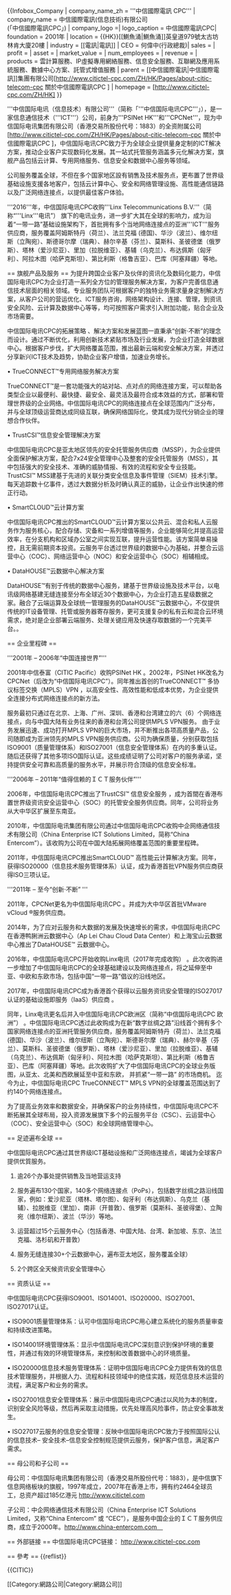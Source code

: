 {{Infobox_Company |
  company_name_zh = '''中信國際電訊 CPC''' |
  company_name = 中信國際電訊(信息技術)有限公司<br />(「中信國際電訊CPC」) |
  company_logo =|
  logo_caption = 中信國際電訊CPC|
  foundation = 2001年 |
  location = {{HK}}[[鰂魚涌|鰂魚涌]]英皇道979號太古坊林肯大廈20樓 |
  industry = [[電訊|電訊]] |
  CEO = 何偉中(行政總裁)|
  sales = |
  profit = |
  asset = |
  market_value = |
  num_employees = |
  revenue = |
  products = 雲計算服務、IP虛擬專用網絡服務、信息安全服務、互聯網及應用系統服務、數據中心方案、託管式增值服務 |
  parent = [[中信國際電訊|中信國際電訊]]集團有限公司<ref>[http://www.citictel-cpc.com/ZH/HK/Pages/about-citic-telecom-cpc 關於中信國際電訊CPC ]</ref> |
  homepage = [http://www.citictel-cpc.com/ZH/HK]
}}

'''中信国际电讯（信息技术）有限公司'''（简称「'''中信国际电讯CPC'''」），是一家信息通信技术（'''ICT'''）公司，前身为'''PSINet HK'''和'''CPCNet'''，现为中信国际电讯集团有限公司（香港交易所股份代号：1883）的全资附属公司<ref>[http://www.citictel-cpc.com/ZH/HK/Pages/about-citic-telecom-cpc 關於中信國際電訊CPC ]</ref>，中信国际电讯CPC致力于为全球企业提供量身定制的ICT解决方案，推动企业客户实现数码化发展。其一站式托管服务涵盖多元化解决方案，旗舰产品包括云计算、专用网络服务、信息安全和数据中心服务等领域。

公司服务覆盖全球，不但在多个国家地区設有销售及技术服务点，更布置了世界级基础设施支援各地客户，包括云计算中心、安全和网络管理设施、高性能通信链路以及广泛网络连接点，以提供最佳客户体验。

'''2016'''年，中信国际电讯CPC收购'''Linx Telecommunications B.V.'''（简称“'''Linx'''电讯”） 旗下的电讯业务，进一步扩大其在全球的影响力，成为沿着“一带一路”基础设施架构下，首批拥有多个当地网络连接点的亚洲'''ICT'''服务供应商，服务覆盖阿姆斯特丹（荷兰）、法兰克福 (德国)、华沙（波兰）、维尔纽斯（立陶宛）、斯德哥尔摩（瑞典）、赫尔辛基（芬兰）、莫斯科、圣彼德堡（俄罗斯）、塔林（爱沙尼亚）、里加（拉脱维亚）、基辅（乌克兰）、布达佩斯（匈牙利）、阿拉木图（哈萨克斯坦）、第比利斯（格鲁吉亚）、巴库（阿塞拜疆）等地。

== 旗舰产品及服务 ==
为提升跨国企业客户及伙伴的资讯化及数码化能力，中信国际电讯CPC为企业打造一系列全方位的管理服务解决方案，为客户完善信息通信技术层面的相关领域。专业服务团队可根据客户的独特业务需求量身定制解决方案，从客户公司的营运优化、ICT服务咨询，网络架构设计、连接、管理，到资讯安全风险、云计算及数据中心等等，均可按照客户需求引入附加功能，贴合企业及市场需要。

中信国际电讯CPC的拓展策略 、解决方案和发展蓝图一直秉承“创新‧不断”的理念而设计。通过不断优化，利用创新技术紧贴市场及行业发展，为企业打造全球数据中心。根据客户步伐，扩大网络覆盖范围，推出最新云端和安全解决方案，并透过分享新兴ICT技术及趋势，协助企业客户增值，加速业务增长。

•	TrueCONNECT™专用网络服务解决方案

TrueCONNECT™是一套功能强大的站对站、点对点的网络连接方案，可以帮助各类型企业以最便利、最快捷、最安全、最灵活及最符合成本效益的方式，部署和管理世界级的企业网络。中信国际电讯CPC的网络连接点在全球范围内广泛分布，并与全球顶级运营商达成同级互联，确保网络国际化，使其成为现代分销企业的理想合作伙伴。

•	TrustCSI™信息安全管理解决方案

中信国际电讯CPC是亚太地区领先的安全托管服务供应商（MSSP），为企业提供全面保护解决方案，配合7x24安全管理中心及整套的安全托管服务（MSS），其中包括强大的安全技术、准确的威胁情报、有效的流程和安全专业技能。TrustCSI™ MSS建基于先进的关联分类安全信息及事件管理（SIEM）技术引擎。每天追踪数十亿事件，透过大数据分析及时确认真正的威胁，让企业作出快速的修正行动。

•	SmartCLOUD™云计算方案

中信国际电讯CPC推出的SmartCLOUD™云计算方案以公共云、混合和私人云服务作为服务核心，配合存储、灾备和一系列增值等服务，企业能够简化并提高运营效率，在分支机构和区域办公室之间实现互联，提升运营性能。该方案简单易操控，且无需前期资本投资。云服务平台透过世界级的数据中心为基础，并整合云运营中心（COC）、网络运营中心（NOC）和安全运营中心（SOC）相辅相成。

•	DataHOUSE™云数据中心解决方案

DataHOUSE™有别于传统的数据中心服务，建基于世界级设施及技术平台，以电讯级网络基建无缝连接至分布全球近30个数据中心，为企业打造五星级数据之家。融合了云端运算及全球统一管理服务的DataHOUSE™云数据中心，不仅提供传统的IT设备管理、托管或服务器寄存服务，更可支援复杂的私有云和混合云环境需求，绝对是企业部署云端服务、处理关键应用及快速存取数据的一个完美平台。。

== 企业里程碑 ==

'''2001年 – 2006年“中国连接世界”'''

2001年中信泰富（CITIC Pacific）收购PSINet HK  。2002年，PSINet HK改名为CPCNet（后改为“中信国际电讯CPC”）。同年推出首创的TrueCONNECT™ 多协议标签交换（MPLS）VPN ，以高安全性、高效性能和低成本优势，为企业提供全连接分布式网络连接点的新方法。

服务最初只通过在北京、上海、广州、深圳、香港和台湾建立的六（6）个网络连接点，向与中国大陆有业务往来的香港和台湾公司提供MPLS VPN服务。
由于业务发展迅速、成功打开MPLS VPN的巨大市场，并不断推出各项高质量产品，公司随即成为亚洲领先的MPLS VPN服务供应商。公司为确保质量，分别获取包括ISO9001（质量管理体系）和ISO27001（信息安全管理体系）在内的多重认证。随后还获得了其他多项ISO国际认证。这些成绩证明了公司对客户的服务承诺，坚持提供安全可靠和高质量的服务水平，并展示符合顶级的信息安全标准。

'''2006年 – 2011年“值得信赖的ＩＣＴ服务伙伴”'''

2006年，中信国际电讯CPC推出了TrustCSI™ 信息安全服务 ，成为首間在香港布置世界级资讯安全运营中心（SOC）的托管安全服务供应商。同年，公司将业务从大中华区扩展至东南亚。

2010年，中信国际电讯集团有限公司通过中信国际电讯CPC收购中企网络通信技术有限公司（China Enterprise ICT Solutions Limited，简称“China Entercom”）。该收购为公司在中国大陆拓展网络覆盖范围的重要里程碑。

2011年，中信国际电讯CPC推出SmartCLOUD™ 高性能云计算解决方案。同年，获得ISO20000（信息技术服务管理体系）认证，成为香港首批VPN服务供应商获得ISO三项认证。

'''2011年 – 至今“创新‧不断”	'''

2011年，CPCNet更名为中信国际电讯CPC 。并成为大中华区首批VMware vCloud ®服务供应商。

2014年，为了应对云服务和大数据的发展及快速增长的需求，中信国际电讯CPC在香港鸭脷洲云数据中心（Ap Lei Chau Cloud Data Center）和上海宝山云数据中心推出了DataHOUSE™ 云数据中心。

2016年，中信国际电讯CPC开始收购Linx电讯（2017年完成收购） 。此次收购进一步增加了中信国际电讯CPC的全球基础建设以及网络连接点，将之延伸至中亚、中欧和东欧市场，包括中国“一带一路”倡议的沿线地区。

2017年，中信国际电讯CPC成为香港首个获得以云服务资讯安全管理的ISO27017认证的基础设施即服务（IaaS）供应商 。

同年，Linx电讯更名后并入中信国际电讯CPC欧洲区（简称“中信国际电讯CPC 欧洲”） 。中信国际电讯CPC透过此收购成为在新“数字丝绸之路”沿线首个拥有多个国家网络连接点的亚洲托管服务供应商，服务覆盖阿姆斯特丹（荷兰）、法兰克福 (德国)、华沙（波兰）、维尔纽斯（立陶宛）、斯德哥尔摩（瑞典）、赫尔辛基（芬兰）、莫斯科、圣彼德堡（俄罗斯）、塔林（爱沙尼亚）、里加（拉脱维亚）、基辅（乌克兰）、布达佩斯（匈牙利）、阿拉木图（哈萨克斯坦）、第比利斯（格鲁吉亚）、巴库（阿塞拜疆）等地。此次收购扩大了中信国际电讯CPC的全球业务版图，从亚太、北美和西欧展延至中亚和东欧， 并抓紧“一带一路” 的市场商机。
迄今为止，中信国际电讯CPC TrueCONNECT™ MPLS VPN的全球覆盖范围达到了约140个网络连接点。

为了提高业务效率和数据安全，并确保客户的业务持续性，中信国际电讯CPC不断拓展其全球布局，投入资源发展旗下多个的云服务平台（CSC）、云运营中心（COC）、安全运营中心（SOC）和全球网络管理中心。

== 足迹遍布全球 ==

中信国际电讯CPC通过其世界级ICT基础设施和广泛网络连接点，竭诚为全球客户提供优質服务。

1)	逾26个办事处提供销售及当地营运支持

2)	服务遍布130个国家，140多个网络连接点（PoPs），包括数字丝绸之路沿线国家，例如：爱沙尼亚（塔林、塔尔图）、匈牙利（布达佩斯）、乌克兰（基辅）、拉脱维亚（里加）、南非（开普敦）、俄罗斯（莫斯科、圣彼得堡）、立陶宛（维尔纽斯）、波兰（华沙）等地。

3)	运营超过15个云服务中心（包括香港、中国大陆、台湾、新加坡、东京、法兰克福、洛杉矶和开普敦）

4)	服务无缝连接30+个云数据中心，遍布亚太地区，服务覆盖全球）

5)	2个跨区全天候资讯安全管理中心

== 资质认证 ==

中信国际电讯CPC获得ISO9001、ISO14001、ISO20000、ISO27001、ISO27017认证。

•	ISO9001质量管理体系：认可中信国际电讯CPC用心建立系统化的服务质量审查和持续改进策略。

•	ISO14001环境管理体系：显示中信国际电讯CPC深刻意识到保护环境的重要性，并通过有效的环境管理体系，来控制和改善数据中心的环境质量。

•	ISO20000信息技术服务管理体系：证明中信国际电讯CPC全力提供有效的信息技术管理服务，并根据人力、流程和科技领域中的绝佳实践，规范信息技术运营的流程，满足客户和业务的需求。

•	ISO27001信息安全管理体系：展示中信国际电讯CPC通过以风险为本的制度，识别安全风险等级，然后再采取主动措施，优先处理高风险事件，防止安全事故发生。

•	ISO27017云服务的信息安全管理：反映中信国际电讯CPC致力于按照国际公认的信息技术– 安全技术–信息安全控制规范提供云服务，保护客户信息，满足客户需求。

== 母公司和子公司 ==

母公司：中信国际电讯集团有限公司（香港交易所股份代号：1883），是中信旗下信息网络板块的旗舰，1997年成立，2007年在香港上市，拥有约2464全球员工，总资产超过185亿港元 http://www.citictel.com

子公司：中企网络通信技术有限公司（China Enterprise ICT Solutions Limited，又称“China Entercom” 或 “CEC”），是服务中国企业的ＩＣＴ服务供应商，成立于2000年。http://www.china-entercom.com　

== 外部链接 ==
中信国际电讯CPC链接： http://www.citictel-cpc.com

== 參考 ==
{{reflist}}

{{CITIC}}

[[Category:網路公司|Category:網路公司]]